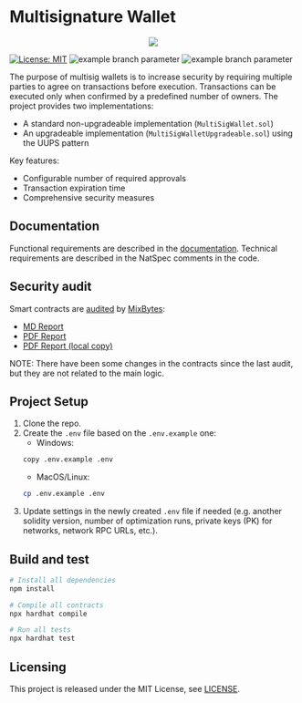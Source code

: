 # Multisignature Wallet

<p align="center">
  <img src="./docs/media/brlc-cover.png">
</p>

[![License: MIT](https://img.shields.io/badge/License-MIT-yellow.svg)](https://opensource.org/licenses/MIT)
![example branch parameter](https://github.com/cloudwalk/brlc-multisig/actions/workflows/build.yml/badge.svg?branch=main)
![example branch parameter](https://github.com/cloudwalk/brlc-multisig/actions/workflows/test.yml/badge.svg?branch=main)

The purpose of multisig wallets is to increase security by requiring multiple parties to agree on transactions before execution. Transactions can be executed only when confirmed by a predefined number of owners. The project provides two implementations:

- A standard non-upgradeable implementation (`MultiSigWallet.sol`)
- An upgradeable implementation (`MultiSigWalletUpgradeable.sol`) using the UUPS pattern

Key features:
- Configurable number of required approvals
- Transaction expiration time
- Comprehensive security measures

## Documentation

Functional requirements are described in the [documentation](docs/documentation.md).
Technical requirements are described in the NatSpec comments in the code.

## Security audit

Smart contracts are [audited](https://github.com/mixbytes/audits_public) by [MixBytes](https://mixbytes.io):

- [MD Report](https://github.com/mixbytes/audits_public/blob/master/CloudWalk/README.md)
- [PDF Report](https://github.com/mixbytes/audits_public/blob/master/CloudWalk/CloudWalk%20Multisig%20Wallet%20Audit%20Report.pdf)
- [PDF Report (local copy)](CloudWalk%20Multisig%20Wallet%20Audit%20Report.pdf)

NOTE: There have been some changes in the contracts since the last audit, but they are not related to the main logic.

## Project Setup
1. Clone the repo.
2. Create the `.env` file based on the `.env.example` one:
    * Windows:
    ```sh
    copy .env.example .env
    ```
    * MacOS/Linux:
    ```sh
    cp .env.example .env
    ```
3. Update settings in the newly created `.env` file if needed (e.g. another solidity version, number of optimization runs, private keys (PK) for networks, network RPC URLs, etc.).

## Build and test

```sh
# Install all dependencies
npm install

# Compile all contracts
npx hardhat compile

# Run all tests
npx hardhat test
```

## Licensing

This project is released under the MIT License, see [LICENSE](./LICENSE).
